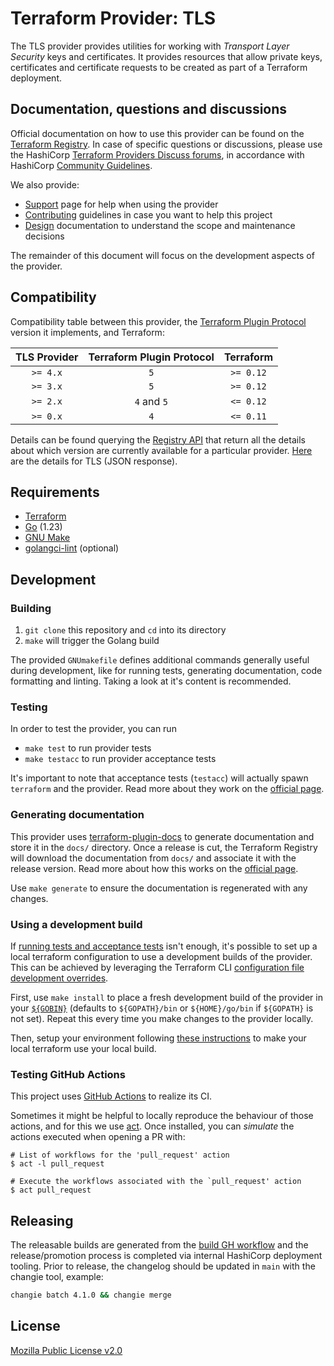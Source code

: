 # Terraform Provider: TLS

The TLS provider provides utilities for working with *Transport Layer Security*
keys and certificates. It provides resources that
allow private keys, certificates and certificate requests to be
created as part of a Terraform deployment.

## Documentation, questions and discussions

Official documentation on how to use this provider can be found on the 
[Terraform Registry](https://registry.terraform.io/providers/hashicorp/tls/latest/docs).
In case of specific questions or discussions, please use the
HashiCorp [Terraform Providers Discuss forums](https://discuss.hashicorp.com/c/terraform-providers/31),
in accordance with HashiCorp [Community Guidelines](https://www.hashicorp.com/community-guidelines).

We also provide:

* [Support](.github/SUPPORT.md) page for help when using the provider
* [Contributing](.github/CONTRIBUTING.md) guidelines in case you want to help this project
* [Design](DESIGN.md) documentation to understand the scope and maintenance decisions

The remainder of this document will focus on the development aspects of the provider.

## Compatibility

Compatibility table between this provider, the [Terraform Plugin Protocol](https://www.terraform.io/plugin/how-terraform-works#terraform-plugin-protocol)
version it implements, and Terraform:

| TLS Provider | Terraform Plugin Protocol | Terraform |
|:------------:|:-------------------------:|:---------:|
|   `>= 4.x`   |            `5`            | `>= 0.12` |
|   `>= 3.x`   |            `5`            | `>= 0.12` |
|   `>= 2.x`   |        `4` and `5`        | `<= 0.12` |
|   `>= 0.x`   |            `4`            | `<= 0.11` |

Details can be found querying the [Registry API](https://www.terraform.io/internals/provider-registry-protocol#list-available-versions)
that return all the details about which version are currently available for a particular provider.
[Here](https://registry.terraform.io/v1/providers/hashicorp/tls/versions) are the details for TLS (JSON response).

## Requirements

* [Terraform](https://www.terraform.io/downloads)
* [Go](https://go.dev/doc/install) (1.23)
* [GNU Make](https://www.gnu.org/software/make/)
* [golangci-lint](https://golangci-lint.run/usage/install/#local-installation) (optional)

## Development

### Building

1. `git clone` this repository and `cd` into its directory
2. `make` will trigger the Golang build

The provided `GNUmakefile` defines additional commands generally useful during development,
like for running tests, generating documentation, code formatting and linting.
Taking a look at it's content is recommended.

### Testing

In order to test the provider, you can run

* `make test` to run provider tests
* `make testacc` to run provider acceptance tests

It's important to note that acceptance tests (`testacc`) will actually spawn
`terraform` and the provider. Read more about they work on the
[official page](https://www.terraform.io/plugin/sdkv2/testing/acceptance-tests).

### Generating documentation

This provider uses [terraform-plugin-docs](https://github.com/hashicorp/terraform-plugin-docs/)
to generate documentation and store it in the `docs/` directory.
Once a release is cut, the Terraform Registry will download the documentation from `docs/`
and associate it with the release version. Read more about how this works on the
[official page](https://www.terraform.io/registry/providers/docs).

Use `make generate` to ensure the documentation is regenerated with any changes.

### Using a development build

If [running tests and acceptance tests](#testing) isn't enough, it's possible to set up a local terraform configuration
to use a development builds of the provider. This can be achieved by leveraging the Terraform CLI
[configuration file development overrides](https://www.terraform.io/cli/config/config-file#development-overrides-for-provider-developers).

First, use `make install` to place a fresh development build of the provider in your
[`${GOBIN}`](https://pkg.go.dev/cmd/go#hdr-Compile_and_install_packages_and_dependencies)
(defaults to `${GOPATH}/bin` or `${HOME}/go/bin` if `${GOPATH}` is not set). Repeat
this every time you make changes to the provider locally.

Then, setup your environment following [these instructions](https://www.terraform.io/plugin/debugging#terraform-cli-development-overrides)
to make your local terraform use your local build.

### Testing GitHub Actions

This project uses [GitHub Actions](https://docs.github.com/en/actions/automating-builds-and-tests) to realize its CI.

Sometimes it might be helpful to locally reproduce the behaviour of those actions,
and for this we use [act](https://github.com/nektos/act). Once installed, you can _simulate_ the actions executed
when opening a PR with:

```shell
# List of workflows for the 'pull_request' action
$ act -l pull_request

# Execute the workflows associated with the `pull_request' action 
$ act pull_request
```

## Releasing

The releasable builds are generated from the [build GH workflow](./.github/workflows/build.yml) and the release/promotion process
is completed via internal HashiCorp deployment tooling. Prior to release, the changelog should be updated in `main` with
the changie tool, example:

```sh
changie batch 4.1.0 && changie merge
```

## License

[Mozilla Public License v2.0](./LICENSE)
